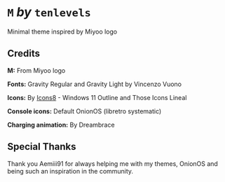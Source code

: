 # `M` *by* `tenlevels`

Minimal theme inspired by Miyoo logo


## Credits

**M:** From Miyoo logo

**Fonts:** Gravity Regular and Gravity Light by Vincenzo Vuono

**Icons:** By [Icons8](https://icons8.com/) - Windows 11 Outline and Those Icons Lineal

**Console icons:** Default OnionOS (libretro systematic)

**Charging animation:** By Dreambrace


## Special Thanks

Thank you Aemiii91 for always helping me with my themes, OnionOS and being such an inspiration in the community.